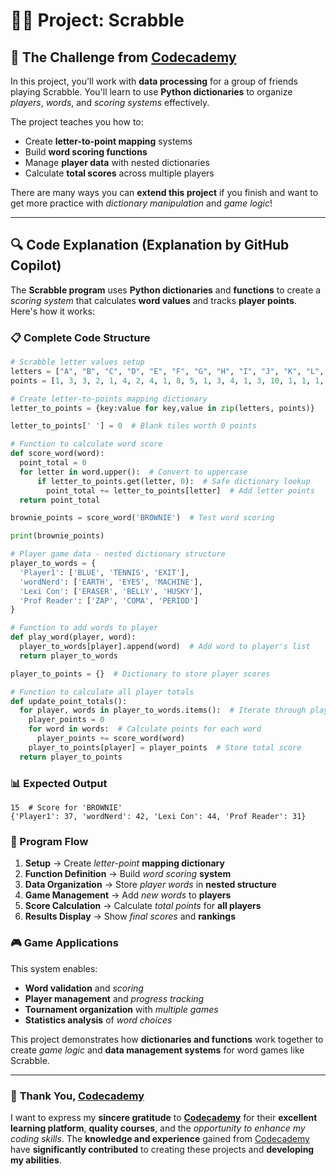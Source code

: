 # 👨‍💻 Project: Scrabble

## 🎯 The Challenge from [Codecademy](http://www.codecademy.com/)

In this project, you'll work with **data processing** for a group of friends playing Scrabble. You'll learn to use **Python dictionaries** to organize *players*, *words*, and *scoring systems* effectively.

The project teaches you how to:
- Create **letter-to-point mapping** systems
- Build **word scoring functions**
- Manage **player data** with nested dictionaries
- Calculate **total scores** across multiple players

There are many ways you can **extend this project** if you finish and want to get more practice with *dictionary manipulation* and *game logic*!

---

## 🔍 **Code Explanation (Explanation by GitHub Copilot)**

The **Scrabble program** uses **Python dictionaries** and **functions** to create a *scoring system* that calculates **word values** and tracks **player points**. Here's how it works:

### **📋 Complete Code Structure**

```python
# Scrabble letter values setup
letters = ["A", "B", "C", "D", "E", "F", "G", "H", "I", "J", "K", "L", "M", "N", "O", "P", "Q", "R", "S", "T", "U", "V", "W", "X", "Y", "Z"]
points = [1, 3, 3, 2, 1, 4, 2, 4, 1, 8, 5, 1, 3, 4, 1, 3, 10, 1, 1, 1, 1, 4, 4, 8, 4, 10]

# Create letter-to-points mapping dictionary
letter_to_points = {key:value for key,value in zip(letters, points)}

letter_to_points[' '] = 0  # Blank tiles worth 0 points

# Function to calculate word score
def score_word(word):
  point_total = 0
  for letter in word.upper():  # Convert to uppercase
      if letter_to_points.get(letter, 0):  # Safe dictionary lookup
        point_total += letter_to_points[letter]  # Add letter points
  return point_total

brownie_points = score_word('BROWNIE')  # Test word scoring

print(brownie_points)

# Player game data - nested dictionary structure
player_to_words = {
  'Player1': ['BLUE', 'TENNIS', 'EXIT'],
  'wordNerd': ['EARTH', 'EYES', 'MACHINE'],
  'Lexi Con': ['ERASER', 'BELLY', 'HUSKY'],
  'Prof Reader': ['ZAP', 'COMA', 'PERIOD']
}

# Function to add words to player
def play_word(player, word):
  player_to_words[player].append(word)  # Add word to player's list
  return player_to_words

player_to_points = {}  # Dictionary to store player scores

# Function to calculate all player totals
def update_point_totals():
  for player, words in player_to_words.items():  # Iterate through players
    player_points = 0
    for word in words:  # Calculate points for each word
      player_points += score_word(word)
    player_to_points[player] = player_points  # Store total score
  return player_to_points
```

### **📊 Expected Output**

```terminal
15  # Score for 'BROWNIE'
{'Player1': 37, 'wordNerd': 42, 'Lexi Con': 44, 'Prof Reader': 31}
```

### **🔄 Program Flow**

1. **Setup** → Create *letter-point* **mapping dictionary**
2. **Function Definition** → Build *word scoring* **system**
3. **Data Organization** → Store *player words* in **nested structure**
4. **Game Management** → Add *new words* to **players**
5. **Score Calculation** → Calculate *total points* for **all players**
6. **Results Display** → Show *final scores* and **rankings**

### **🎮 Game Applications**

This system enables:
- **Word validation** and *scoring*
- **Player management** and *progress tracking*
- **Tournament organization** with *multiple games*
- **Statistics analysis** of *word choices*

This project demonstrates how **dictionaries and functions** work together to create *game logic* and **data management systems** for word games like Scrabble.

---

### 🙏 **Thank You, [Codecademy](https://www.codecademy.com/)**

I want to express my **sincere gratitude** to [**Codecademy**](https://www.codecademy.com/) for their **excellent learning platform**, **quality courses**, and the *opportunity to enhance my coding skills*. The **knowledge and experience** gained from [Codecademy](https://www.codecademy.com/) have **significantly contributed** to creating these projects and **developing my abilities**.

